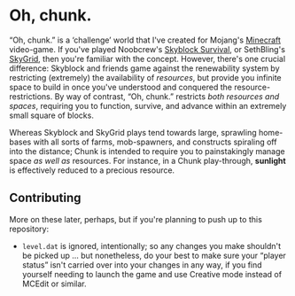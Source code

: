 Oh, chunk.
==========
“Oh, chunk.” is a ‘challenge’ world that I've created for Mojang's [Minecraft][] video-game. If
you've played Noobcrew's [Skyblock Survival][skyblock], or SethBling's [SkyGrid][], then you're
familiar with the concept. However, there's one crucial difference: Skyblock and friends game
against the renewability system by restricting (extremely) the availability of *resources*, but
provide you infinite space to build in once you've understood and conquered the
resource-restrictions. By way of contrast, “Oh, chunk.” restricts *both resources and spaces*,
requiring you to function, survive, and advance within an extremely small square of blocks.

Whereas Skyblock and SkyGrid plays tend towards large, sprawling home-bases with all sorts of farms,
mob-spawners, and constructs spiraling off into the distance; Chunk is intended to require you to
painstakingly manage space *as well as* resources. For instance, in a Chunk play-through,
**sunlight** is effectively reduced to a precious resource.

Contributing
------------
More on these later, perhaps, but if you're planning to push up to this repository:

 - `level.dat` is ignored, intentionally; so any changes you make shouldn't be picked up ... but
   nonetheless, do your best to make sure your “player status” isn't carried over into your changes
   in any way, if you find yourself needing to launch the game and use Creative mode instead of
   MCEdit or similar.

   [Minecraft]: <http://minecraft.net>
   [skyblock]: <http://www.minecraftforum.net/topic/600254-surv-skyblock>
   [skygrid]: <http://www.planetminecraft.com/project/skygrid-survival-map/>
